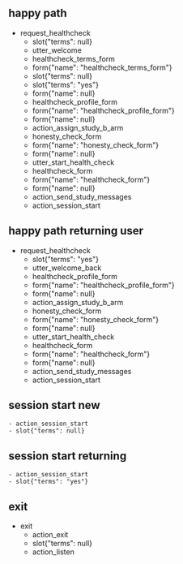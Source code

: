 ## happy path
* request_healthcheck
    - slot{"terms": null}
    - utter_welcome
    - healthcheck_terms_form
    - form{"name": "healthcheck_terms_form"}
    - slot{"terms": null}
    - slot{"terms": "yes"}
    - form{"name": null}
    - healthcheck_profile_form
    - form{"name": "healthcheck_profile_form"}
    - form{"name": null}
    - action_assign_study_b_arm
    - honesty_check_form
    - form{"name": "honesty_check_form"}
    - form{"name": null}
    - utter_start_health_check
    - healthcheck_form
    - form{"name": "healthcheck_form"}
    - form{"name": null}
    - action_send_study_messages
    - action_session_start

## happy path returning user
* request_healthcheck
    - slot{"terms": "yes"}
    - utter_welcome_back
    - healthcheck_profile_form
    - form{"name": "healthcheck_profile_form"}
    - form{"name": null}
    - action_assign_study_b_arm
    - honesty_check_form
    - form{"name": "honesty_check_form"}
    - form{"name": null}
    - utter_start_health_check
    - healthcheck_form
    - form{"name": "healthcheck_form"}
    - form{"name": null}
    - action_send_study_messages
    - action_session_start

## session start new
    - action_session_start
    - slot{"terms": null}

## session start returning
    - action_session_start
    - slot{"terms": "yes"}

## exit
* exit
    - action_exit
    - slot{"terms": null}
    - action_listen
